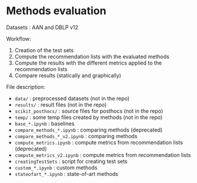 # Methods evaluation

Datasets : AAN and DBLP v12

Workflow:
 1. Creation of the test sets
 2. Compute the recommendation lists with the evaluated methods
 3. Compute the results with the different metrics applied to the recommendation lists
 4. Compare results (statically and graphically)

File description:
 - `data/` : preprocessed datasets (not in the repo)
 - `results/` : result files (not in the repo)
 - `scikit_posthocs/` : source files for posthocs (not in the repo)
 - `temp/` : some temp files created by methods (not in the repo)
 - `base_*.ipynb` : baselines
 - `compare_methods_*.ipynb` : comparing methods (deprecated)
 - `compare_methods_*_v2.ipynb` : comparing methods
 - `compute_metrics.ipynb` : compute metrics from recommendation lists (deprecated)
 - `compute_metrics_v2.ipynb` : compute metrics from recommendation lists
 - `creatingTestSets` : script for creating test sets
 - `custom_*.ipynb` : custom methods
 - `stateofart_*.ipynb` : state-of-art methods